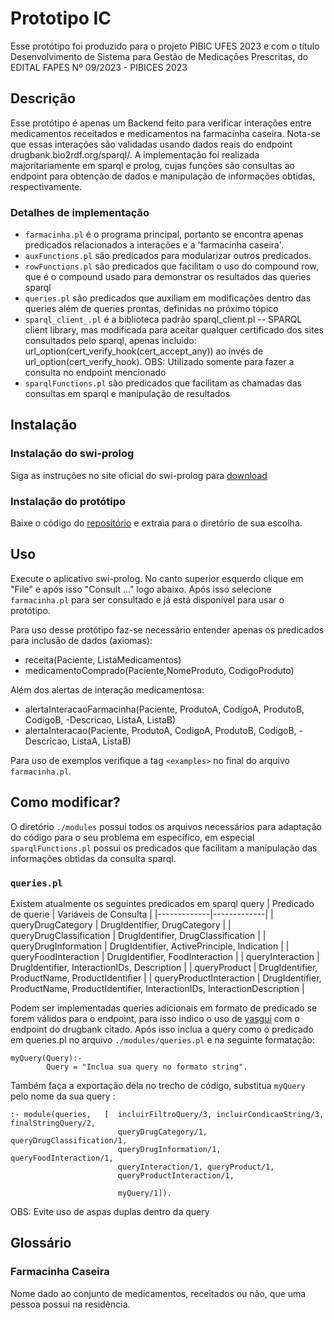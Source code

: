 # Prototipo IC
Esse protótipo foi produzido para o projeto PIBIC UFES 2023 e com o título Desenvolvimento de Sistema para Gestão de Medicações Prescritas, do EDITAL FAPES Nº 09/2023 - PIBICES 2023

## Descrição
Esse protótipo é apenas um Backend feito para verificar interações entre medicamentos receitados e medicamentos na farmacinha caseira. Nota-se que essas interações são validadas usando dados reais do endpoint drugbank.bio2rdf.org/sparql/. A implementação foi realizada majoritariamente em sparql e prolog, cujas funções são consultas ao endpoint para obtenção de dados e manipulação de informações obtidas, respectivamente.

### Detalhes de implementação
* `farmacinha.pl` é o programa principal, portanto se encontra apenas predicados relacionados a interações e a 'farmacinha caseira'.
* `auxFunctions.pl` são predicados para modularizar outros predicados.
* `rowFunctions.pl` são predicados que facilitam o uso do compound row, que é o compound usado para demonstrar os resultados das queries sparql
* `queries.pl` são predicados que auxiliam em modificações dentro das queries além de queries prontas, definidas no próximo tópico
* `sparql_client_.pl` é a biblioteca padrão sparql_client.pl -- SPARQL client library, mas modificada para aceitar qualquer certificado dos sites consultados pelo sparql, apenas incluido: url_option(cert_verify_hook(cert_accept_any)) ao invés de url_option(cert_verify_hook). OBS: Utilizado somente para fazer a consulta no endpoint mencionado
* `sparqlFunctions.pl` são predicados que facilitam as chamadas das consultas em sparql e manipulação de resultados

## Instalação
### Instalação do swi-prolog
Siga as instruções no site oficial do swi-prolog para [download](https://www.swi-prolog.org/download/devel)

### Instalação do protótipo
Baixe o código do [repositório](https://github.com/Renzo-Henrique/prototipoIC) e extraia para o diretório de sua escolha.

## Uso
Execute o aplicativo swi-prolog. No canto superior esquerdo clique em "File" e após isso "Consult ..." logo abaixo. Após isso selecione `farmacinha.pl` para ser consultado e já está disponível para usar o protótipo.

Para uso desse protótipo faz-se necessário entender apenas os predicados para inclusão de dados (axiomas):
* receita(Paciente, ListaMedicamentos)
* medicamentoComprado(Paciente,NomeProduto, CodigoProduto)

Além dos alertas de interação medicamentosa:
* alertaInteracaoFarmacinha(Paciente, ProdutoA, CodigoA, ProdutoB, CodigoB, -Descricao, ListaA, ListaB)
* alertaInteracao(Paciente, ProdutoA, CodigoA, ProdutoB, CodigoB, -Descricao, ListaA, ListaB)

Para uso de exemplos verifique a tag `<examples>` no final do arquivo `farmacinha.pl`.

## Como modificar?
O diretório `./modules` possui todos os arquivos necessários para adaptação do código para o seu problema em específico, em especial `sparqlFunctions.pl` possui os predicados que facilitam a manipulação das informações obtidas da consulta sparql.

### `queries.pl`
Existem atualmente os seguintes predicados em sparql query
| Predicado de querie | Variáveis de Consulta |
|-------------|-------------|
| queryDrugCategory               | DrugIdentifier, DrugCategory |
| queryDrugClassification         | DrugIdentifier, DrugClassification |
| queryDrugInformation            | DrugIdentifier, ActivePrinciple, Indication |
| queryFoodInteraction            | DrugIdentifier, FoodInteraction |
| queryInteraction                | DrugIdentifier, InteractionIDs, Description |
| queryProduct                    | DrugIdentifier, ProductName, ProductIdentifier |
| queryProductInteraction         | DrugIdentifier, ProductName, ProductIdentifier, InteractionIDs, InteractionDescription |

Podem ser implementadas queries adicionais em formato de predicado se forem válidos para o endpoint, para isso indico o uso de [yasgui](https://yasgui.triply.cc/#) com o endpoint do drugbank citado. Após isso inclua a query como o predicado em queries.pl no arquivo `./modules/queries.pl` e na seguinte formatação:
```
myQuery(Query):- 
        Query = "Inclua sua query no formato string".
```

Também faça a exportação dela no trecho de código, substitua `myQuery` pelo nome da sua query :
```
:- module(queries,   [  incluirFiltroQuery/3, incluirCondicaoString/3, finalStringQuery/2,
                        queryDrugCategory/1, queryDrugClassification/1,
                        queryDrugInformation/1, queryFoodInteraction/1,
                        queryInteraction/1, queryProduct/1,
                        queryProductInteraction/1,

                        myQuery/1]).
```
OBS: Evite uso de aspas duplas dentro da query


## Glossário
### Farmacinha Caseira
Nome dado ao conjunto de medicamentos, receitados ou não, que uma pessoa possui na residência.
